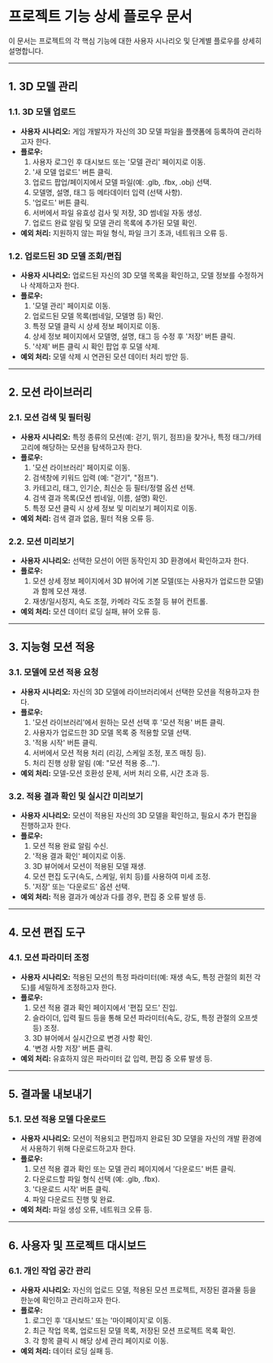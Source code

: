 # 프로젝트 기능 상세 플로우 문서

이 문서는 프로젝트의 각 핵심 기능에 대한 사용자 시나리오 및 단계별 플로우를 상세히 설명합니다.

---

## 1. 3D 모델 관리

### 1.1. 3D 모델 업로드

*   **사용자 시나리오:** 게임 개발자가 자신의 3D 모델 파일을 플랫폼에 등록하여 관리하고자 한다.
*   **플로우:**
    1.  사용자 로그인 후 대시보드 또는 '모델 관리' 페이지로 이동.
    2.  '새 모델 업로드' 버튼 클릭.
    3.  업로드 팝업/페이지에서 모델 파일(예: .glb, .fbx, .obj) 선택.
    4.  모델명, 설명, 태그 등 메타데이터 입력 (선택 사항).
    5.  '업로드' 버튼 클릭.
    6.  서버에서 파일 유효성 검사 및 저장, 3D 썸네일 자동 생성.
    7.  업로드 완료 알림 및 모델 관리 목록에 추가된 모델 확인.
*   **예외 처리:** 지원하지 않는 파일 형식, 파일 크기 초과, 네트워크 오류 등.

### 1.2. 업로드된 3D 모델 조회/편집

*   **사용자 시나리오:** 업로드된 자신의 3D 모델 목록을 확인하고, 모델 정보를 수정하거나 삭제하고자 한다.
*   **플로우:**
    1.  '모델 관리' 페이지로 이동.
    2.  업로드된 모델 목록(썸네일, 모델명 등) 확인.
    3.  특정 모델 클릭 시 상세 정보 페이지로 이동.
    4.  상세 정보 페이지에서 모델명, 설명, 태그 등 수정 후 '저장' 버튼 클릭.
    5.  '삭제' 버튼 클릭 시 확인 팝업 후 모델 삭제.
*   **예외 처리:** 모델 삭제 시 연관된 모션 데이터 처리 방안 등.

---

## 2. 모션 라이브러리

### 2.1. 모션 검색 및 필터링

*   **사용자 시나리오:** 특정 종류의 모션(예: 걷기, 뛰기, 점프)을 찾거나, 특정 태그/카테고리에 해당하는 모션을 탐색하고자 한다.
*   **플로우:**
    1.  '모션 라이브러리' 페이지로 이동.
    2.  검색창에 키워드 입력 (예: "걷기", "점프").
    3.  카테고리, 태그, 인기순, 최신순 등 필터/정렬 옵션 선택.
    4.  검색 결과 목록(모션 썸네일, 이름, 설명) 확인.
    5.  특정 모션 클릭 시 상세 정보 및 미리보기 페이지로 이동.
*   **예외 처리:** 검색 결과 없음, 필터 적용 오류 등.

### 2.2. 모션 미리보기

*   **사용자 시나리오:** 선택한 모션이 어떤 동작인지 3D 환경에서 확인하고자 한다.
*   **플로우:**
    1.  모션 상세 정보 페이지에서 3D 뷰어에 기본 모델(또는 사용자가 업로드한 모델)과 함께 모션 재생.
    2.  재생/일시정지, 속도 조절, 카메라 각도 조절 등 뷰어 컨트롤.
*   **예외 처리:** 모션 데이터 로딩 실패, 뷰어 오류 등.

---

## 3. 지능형 모션 적용

### 3.1. 모델에 모션 적용 요청

*   **사용자 시나리오:** 자신의 3D 모델에 라이브러리에서 선택한 모션을 적용하고자 한다.
*   **플로우:**
    1.  '모션 라이브러리'에서 원하는 모션 선택 후 '모션 적용' 버튼 클릭.
    2.  사용자가 업로드한 3D 모델 목록 중 적용할 모델 선택.
    3.  '적용 시작' 버튼 클릭.
    4.  서버에서 모션 적용 처리 (리깅, 스케일 조정, 포즈 매칭 등).
    5.  처리 진행 상황 알림 (예: "모션 적용 중...").
*   **예외 처리:** 모델-모션 호환성 문제, 서버 처리 오류, 시간 초과 등.

### 3.2. 적용 결과 확인 및 실시간 미리보기

*   **사용자 시나리오:** 모션이 적용된 자신의 3D 모델을 확인하고, 필요시 추가 편집을 진행하고자 한다.
*   **플로우:**
    1.  모션 적용 완료 알림 수신.
    2.  '적용 결과 확인' 페이지로 이동.
    3.  3D 뷰어에서 모션이 적용된 모델 재생.
    4.  모션 편집 도구(속도, 스케일, 위치 등)를 사용하여 미세 조정.
    5.  '저장' 또는 '다운로드' 옵션 선택.
*   **예외 처리:** 적용 결과가 예상과 다를 경우, 편집 중 오류 발생 등.

---

## 4. 모션 편집 도구

### 4.1. 모션 파라미터 조정

*   **사용자 시나리오:** 적용된 모션의 특정 파라미터(예: 재생 속도, 특정 관절의 회전 각도)를 세밀하게 조정하고자 한다.
*   **플로우:**
    1.  모션 적용 결과 확인 페이지에서 '편집 모드' 진입.
    2.  슬라이더, 입력 필드 등을 통해 모션 파라미터(속도, 강도, 특정 관절의 오프셋 등) 조정.
    3.  3D 뷰어에서 실시간으로 변경 사항 확인.
    4.  '변경 사항 저장' 버튼 클릭.
*   **예외 처리:** 유효하지 않은 파라미터 값 입력, 편집 중 오류 발생 등.

---

## 5. 결과물 내보내기

### 5.1. 모션 적용 모델 다운로드

*   **사용자 시나리오:** 모션이 적용되고 편집까지 완료된 3D 모델을 자신의 개발 환경에서 사용하기 위해 다운로드하고자 한다.
*   **플로우:**
    1.  모션 적용 결과 확인 또는 모델 관리 페이지에서 '다운로드' 버튼 클릭.
    2.  다운로드할 파일 형식 선택 (예: .glb, .fbx).
    3.  '다운로드 시작' 버튼 클릭.
    4.  파일 다운로드 진행 및 완료.
*   **예외 처리:** 파일 생성 오류, 네트워크 오류 등.

---

## 6. 사용자 및 프로젝트 대시보드

### 6.1. 개인 작업 공간 관리

*   **사용자 시나리오:** 자신의 업로드 모델, 적용된 모션 프로젝트, 저장된 결과물 등을 한눈에 확인하고 관리하고자 한다.
*   **플로우:**
    1.  로그인 후 '대시보드' 또는 '마이페이지'로 이동.
    2.  최근 작업 목록, 업로드된 모델 목록, 저장된 모션 프로젝트 목록 확인.
    3.  각 항목 클릭 시 해당 상세 관리 페이지로 이동.
*   **예외 처리:** 데이터 로딩 실패 등.

